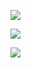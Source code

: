 ![](../../Image/Pasted%20image%2020250714185257.png)

![](../../Image/Pasted%20image%2020250714185533.png)

![](../../Image/Pasted%20image%2020250714185438.png)